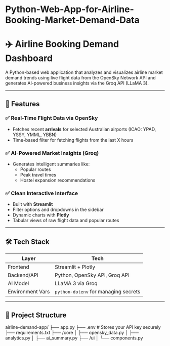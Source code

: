 # Python-Web-App-for-Airline-Booking-Market-Demand-Data
# ✈️ Airline Booking Demand Dashboard

A Python-based web application that analyzes and visualizes airline market demand trends using live flight data from the OpenSky Network API and generates AI-powered business insights via the Groq API (LLaMA 3).

---

## 🔧 Features

### ✅ Real-Time Flight Data via OpenSky
- Fetches recent **arrivals** for selected Australian airports (ICAO: YPAD, YSSY, YMML, YBBN)
- Time-based filter for fetching flights from the last X hours

### ✅ AI-Powered Market Insights (Groq)
- Generates intelligent summaries like:
  - Popular routes
  - Peak travel times
  - Hostel expansion recommendations

### ✅ Clean Interactive Interface
- Built with **Streamlit**
- Filter options and dropdowns in the sidebar
- Dynamic charts with **Plotly**
- Tabular views of raw flight data and popular routes

---

## 🛠 Tech Stack

| Layer            | Tech                                |
|------------------|--------------------------------------|
| Frontend         | Streamlit + Plotly                  |
| Backend/API      | Python, OpenSky API, Groq API       |
| AI Model         | LLaMA 3 via Groq                    |
| Environment Vars | `python-dotenv` for managing secrets|

---

## 📁 Project Structure
airline-demand-app/
├── app.py
├── .env # Stores your API key securely
├── requirements.txt
├── /core
│ ├── opensky_data.py
│ ├── analytics.py
│ ├── ai_summary.py
├── /ui
│ └── components.py
